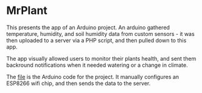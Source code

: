 # MrPlant

This presents the app of an Arduino project. An arduino gathered temperature, humidity, and soil humidity data from custom sensors - it was then uploaded to a server via a PHP script, and then pulled down to this app.

The app visually allowed users to monitor their plants health, and sent them backround notifications when it needed watering or a change in climate.

The [file](https://github.com/oscarmeanwell/MrP/blob/master/arduinocode.ino) is the Arduino code for the project. It manually configures an ESP8266 wifi chip, and then sends the data to the server.
